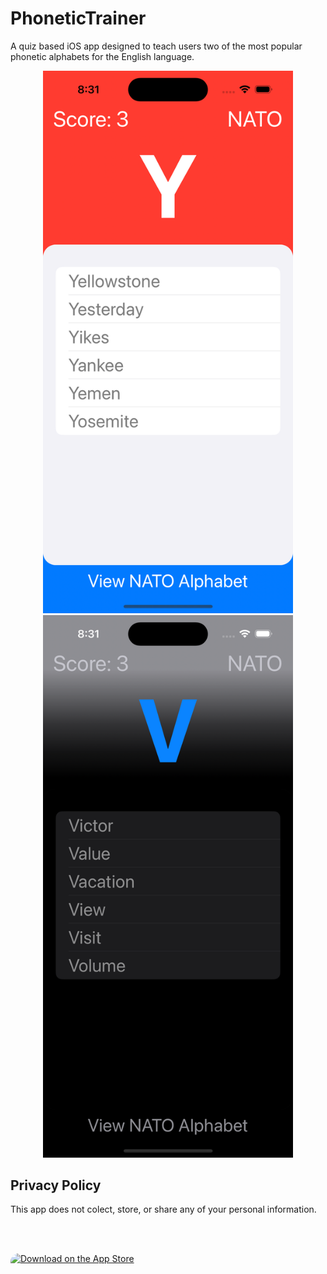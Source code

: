 # PhoneticTrainer
A quiz based iOS app designed to teach users two of the most popular phonetic alphabets for the English language. 

<p align="center">
      <img width="400" src="https://github.com/harr1424/PhoneticTrainer/blob/main/images/day.png" alt="App screnshot with light color theme">
       <spacer type="horizontal" width="200"></spacer>
    <img width="400" src="https://github.com/harr1424/PhoneticTrainer/blob/main/images/night.png" alt="=App screenshot with dark color theme">


</p>

## Privacy Policy 
This app does not colect, store, or share any of your personal information. 


<br><br>

<a href="https://apps.apple.com/us/app/phonetic-trainer/id1637123049?itsct=apps_box_badge&amp;itscg=30200" style="display: block; overflow: hidden; border-radius: 13px; width: 250px; height: 83px;"><img src="https://tools.applemediaservices.com/api/badges/download-on-the-app-store/black/en-us?size=250x83&amp;releaseDate=1659225600&h=0ece584326f8bc33d338f9edd3ed0173" alt="Download on the App Store" style="border-radius: 13px; width: 250px; height: 83px; display: block; margin: auto;"></a>
